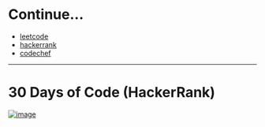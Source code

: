 # Continue...

- [leetcode](https://leetcode.com/explore/interview/card/top-interview-questions-easy/97/dynamic-programming/569/)
- [hackerrank](https://www.hackerrank.com/interview/arcesium/challenges)
- [codechef](https://www.codechef.com/problems/BUYLAMP?itm_medium=potd&itm_campaign=potd)

-------------------------

# 30 Days of Code (HackerRank)

[![image](https://user-images.githubusercontent.com/50515418/158740794-a8d6bd25-cf28-403b-84aa-69f7f44929ee.png)](https://www.hackerrank.com/domains/tutorials/30-days-of-code)
